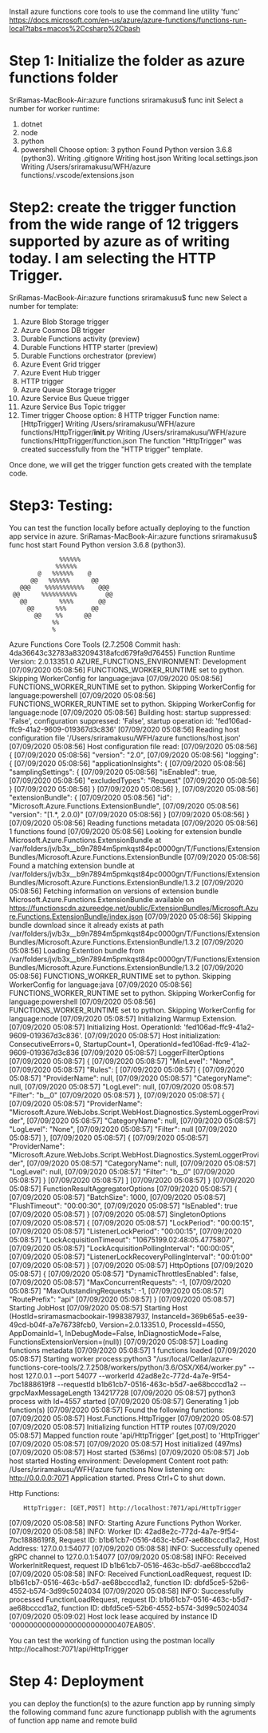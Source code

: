 Install azure functions core tools to use the command line utility 'func'
https://docs.microsoft.com/en-us/azure/azure-functions/functions-run-local?tabs=macos%2Ccsharp%2Cbash


Step 1: Initialize the folder as azure functions folder
=======
SriRamas-MacBook-Air:azure functions sriramakusu$ func init
Select a number for worker runtime:
1. dotnet
2. node
3. python
4. powershell
Choose option: 3
python
Found Python version 3.6.8 (python3).
Writing .gitignore
Writing host.json
Writing local.settings.json
Writing /Users/sriramakusu/WFH/azure functions/.vscode/extensions.json

Step2: create the trigger function from the wide range of 12 triggers supported by azure as of writing today. I am selecting the HTTP Trigger.
======
SriRamas-MacBook-Air:azure functions sriramakusu$ func new
Select a number for template:
1. Azure Blob Storage trigger
2. Azure Cosmos DB trigger
3. Durable Functions activity (preview)
4. Durable Functions HTTP starter (preview)
5. Durable Functions orchestrator (preview)
6. Azure Event Grid trigger
7. Azure Event Hub trigger
8. HTTP trigger
9. Azure Queue Storage trigger
10. Azure Service Bus Queue trigger
11. Azure Service Bus Topic trigger
12. Timer trigger
Choose option: 8
HTTP trigger
Function name: [HttpTrigger] 
Writing /Users/sriramakusu/WFH/azure functions/HttpTrigger/__init__.py
Writing /Users/sriramakusu/WFH/azure functions/HttpTrigger/function.json
The function "HttpTrigger" was created successfully from the "HTTP trigger" template.

Once done, we will get the trigger function gets created with the template code.

Step3: Testing:
===============
You can test the function locally before actually deploying to the function app service in azure.
SriRamas-MacBook-Air:azure functions sriramakusu$ func host start
Found Python version 3.6.8 (python3).

                  %%%%%%
                 %%%%%%
            @   %%%%%%    @
          @@   %%%%%%      @@
       @@@    %%%%%%%%%%%    @@@
     @@      %%%%%%%%%%        @@
       @@         %%%%       @@
         @@      %%%       @@
           @@    %%      @@
                %%
                %

Azure Functions Core Tools (2.7.2508 Commit hash: 4da36643c32783a832094318afcd679fa9d76455)
Function Runtime Version: 2.0.13351.0
AZURE_FUNCTIONS_ENVIRONMENT: Development
[07/09/2020 05:08:56] FUNCTIONS_WORKER_RUNTIME set to python. Skipping WorkerConfig for language:java
[07/09/2020 05:08:56] FUNCTIONS_WORKER_RUNTIME set to python. Skipping WorkerConfig for language:powershell
[07/09/2020 05:08:56] FUNCTIONS_WORKER_RUNTIME set to python. Skipping WorkerConfig for language:node
[07/09/2020 05:08:56] Building host: startup suppressed: 'False', configuration suppressed: 'False', startup operation id: 'fed106ad-ffc9-41a2-9609-019367d3c836'
[07/09/2020 05:08:56] Reading host configuration file '/Users/sriramakusu/WFH/azure functions/host.json'
[07/09/2020 05:08:56] Host configuration file read:
[07/09/2020 05:08:56] {
[07/09/2020 05:08:56]   "version": "2.0",
[07/09/2020 05:08:56]   "logging": {
[07/09/2020 05:08:56]     "applicationInsights": {
[07/09/2020 05:08:56]       "samplingSettings": {
[07/09/2020 05:08:56]         "isEnabled": true,
[07/09/2020 05:08:56]         "excludedTypes": "Request"
[07/09/2020 05:08:56]       }
[07/09/2020 05:08:56]     }
[07/09/2020 05:08:56]   },
[07/09/2020 05:08:56]   "extensionBundle": {
[07/09/2020 05:08:56]     "id": "Microsoft.Azure.Functions.ExtensionBundle",
[07/09/2020 05:08:56]     "version": "[1.*, 2.0.0)"
[07/09/2020 05:08:56]   }
[07/09/2020 05:08:56] }
[07/09/2020 05:08:56] Reading functions metadata
[07/09/2020 05:08:56] 1 functions found
[07/09/2020 05:08:56] Looking for extension bundle Microsoft.Azure.Functions.ExtensionBundle at /var/folders/jv/b3x__b9n7894m5pmkqst84pc0000gn/T/Functions/ExtensionBundles/Microsoft.Azure.Functions.ExtensionBundle
[07/09/2020 05:08:56] Found a matching extension bundle at /var/folders/jv/b3x__b9n7894m5pmkqst84pc0000gn/T/Functions/ExtensionBundles/Microsoft.Azure.Functions.ExtensionBundle/1.3.2
[07/09/2020 05:08:56] Fetching information on versions of extension bundle Microsoft.Azure.Functions.ExtensionBundle available on https://functionscdn.azureedge.net/public/ExtensionBundles/Microsoft.Azure.Functions.ExtensionBundle/index.json
[07/09/2020 05:08:56] Skipping bundle download since it already exists at path /var/folders/jv/b3x__b9n7894m5pmkqst84pc0000gn/T/Functions/ExtensionBundles/Microsoft.Azure.Functions.ExtensionBundle/1.3.2
[07/09/2020 05:08:56] Loading Extention bundle from /var/folders/jv/b3x__b9n7894m5pmkqst84pc0000gn/T/Functions/ExtensionBundles/Microsoft.Azure.Functions.ExtensionBundle/1.3.2
[07/09/2020 05:08:56] FUNCTIONS_WORKER_RUNTIME set to python. Skipping WorkerConfig for language:java
[07/09/2020 05:08:56] FUNCTIONS_WORKER_RUNTIME set to python. Skipping WorkerConfig for language:powershell
[07/09/2020 05:08:56] FUNCTIONS_WORKER_RUNTIME set to python. Skipping WorkerConfig for language:node
[07/09/2020 05:08:57] Initializing Warmup Extension.
[07/09/2020 05:08:57] Initializing Host. OperationId: 'fed106ad-ffc9-41a2-9609-019367d3c836'.
[07/09/2020 05:08:57] Host initialization: ConsecutiveErrors=0, StartupCount=1, OperationId=fed106ad-ffc9-41a2-9609-019367d3c836
[07/09/2020 05:08:57] LoggerFilterOptions
[07/09/2020 05:08:57] {
[07/09/2020 05:08:57]   "MinLevel": "None",
[07/09/2020 05:08:57]   "Rules": [
[07/09/2020 05:08:57]     {
[07/09/2020 05:08:57]       "ProviderName": null,
[07/09/2020 05:08:57]       "CategoryName": null,
[07/09/2020 05:08:57]       "LogLevel": null,
[07/09/2020 05:08:57]       "Filter": "<AddFilter>b__0"
[07/09/2020 05:08:57]     },
[07/09/2020 05:08:57]     {
[07/09/2020 05:08:57]       "ProviderName": "Microsoft.Azure.WebJobs.Script.WebHost.Diagnostics.SystemLoggerProvider",
[07/09/2020 05:08:57]       "CategoryName": null,
[07/09/2020 05:08:57]       "LogLevel": "None",
[07/09/2020 05:08:57]       "Filter": null
[07/09/2020 05:08:57]     },
[07/09/2020 05:08:57]     {
[07/09/2020 05:08:57]       "ProviderName": "Microsoft.Azure.WebJobs.Script.WebHost.Diagnostics.SystemLoggerProvider",
[07/09/2020 05:08:57]       "CategoryName": null,
[07/09/2020 05:08:57]       "LogLevel": null,
[07/09/2020 05:08:57]       "Filter": "<AddFilter>b__0"
[07/09/2020 05:08:57]     }
[07/09/2020 05:08:57]   ]
[07/09/2020 05:08:57] }
[07/09/2020 05:08:57] FunctionResultAggregatorOptions
[07/09/2020 05:08:57] {
[07/09/2020 05:08:57]   "BatchSize": 1000,
[07/09/2020 05:08:57]   "FlushTimeout": "00:00:30",
[07/09/2020 05:08:57]   "IsEnabled": true
[07/09/2020 05:08:57] }
[07/09/2020 05:08:57] SingletonOptions
[07/09/2020 05:08:57] {
[07/09/2020 05:08:57]   "LockPeriod": "00:00:15",
[07/09/2020 05:08:57]   "ListenerLockPeriod": "00:00:15",
[07/09/2020 05:08:57]   "LockAcquisitionTimeout": "10675199.02:48:05.4775807",
[07/09/2020 05:08:57]   "LockAcquisitionPollingInterval": "00:00:05",
[07/09/2020 05:08:57]   "ListenerLockRecoveryPollingInterval": "00:01:00"
[07/09/2020 05:08:57] }
[07/09/2020 05:08:57] HttpOptions
[07/09/2020 05:08:57] {
[07/09/2020 05:08:57]   "DynamicThrottlesEnabled": false,
[07/09/2020 05:08:57]   "MaxConcurrentRequests": -1,
[07/09/2020 05:08:57]   "MaxOutstandingRequests": -1,
[07/09/2020 05:08:57]   "RoutePrefix": "api"
[07/09/2020 05:08:57] }
[07/09/2020 05:08:57] Starting JobHost
[07/09/2020 05:08:57] Starting Host (HostId=sriramasmacbookair-1998387937, InstanceId=369b65a5-ee39-49cd-b04f-a7e76738fcb0, Version=2.0.13351.0, ProcessId=4550, AppDomainId=1, InDebugMode=False, InDiagnosticMode=False, FunctionsExtensionVersion=(null))
[07/09/2020 05:08:57] Loading functions metadata
[07/09/2020 05:08:57] 1 functions loaded
[07/09/2020 05:08:57] Starting worker process:python3  "/usr/local/Cellar/azure-functions-core-tools/2.7.2508/workers/python/3.6/OSX/X64/worker.py" --host 127.0.0.1 --port 54077 --workerId 42ad8e2c-772d-4a7e-9f54-7bc1888619f8 --requestId b1b61cb7-0516-463c-b5d7-ae68bcccd1a2 --grpcMaxMessageLength 134217728
[07/09/2020 05:08:57] python3 process with Id=4557 started
[07/09/2020 05:08:57] Generating 1 job function(s)
[07/09/2020 05:08:57] Found the following functions:
[07/09/2020 05:08:57] Host.Functions.HttpTrigger
[07/09/2020 05:08:57] 
[07/09/2020 05:08:57] Initializing function HTTP routes
[07/09/2020 05:08:57] Mapped function route 'api/HttpTrigger' [get,post] to 'HttpTrigger'
[07/09/2020 05:08:57] 
[07/09/2020 05:08:57] Host initialized (497ms)
[07/09/2020 05:08:57] Host started (536ms)
[07/09/2020 05:08:57] Job host started
Hosting environment: Development
Content root path: /Users/sriramakusu/WFH/azure functions
Now listening on: http://0.0.0.0:7071
Application started. Press Ctrl+C to shut down.

Http Functions:

        HttpTrigger: [GET,POST] http://localhost:7071/api/HttpTrigger

[07/09/2020 05:08:58]  INFO: Starting Azure Functions Python Worker.
[07/09/2020 05:08:58]  INFO: Worker ID: 42ad8e2c-772d-4a7e-9f54-7bc1888619f8, Request ID: b1b61cb7-0516-463c-b5d7-ae68bcccd1a2, Host Address: 127.0.0.1:54077
[07/09/2020 05:08:58]  INFO: Successfully opened gRPC channel to 127.0.0.1:54077
[07/09/2020 05:08:58]  INFO: Received WorkerInitRequest, request ID b1b61cb7-0516-463c-b5d7-ae68bcccd1a2
[07/09/2020 05:08:58]  INFO: Received FunctionLoadRequest, request ID: b1b61cb7-0516-463c-b5d7-ae68bcccd1a2, function ID: dbfd5ce5-52b6-4552-b574-3d99c5024034
[07/09/2020 05:08:58]  INFO: Successfully processed FunctionLoadRequest, request ID: b1b61cb7-0516-463c-b5d7-ae68bcccd1a2, function ID: dbfd5ce5-52b6-4552-b574-3d99c5024034
[07/09/2020 05:09:02] Host lock lease acquired by instance ID '000000000000000000000000407EAB05'.


You can test the working of function using the postman locally
http://localhost:7071/api/HttpTrigger

Step 4: Deployment
=======

you can deploy the function(s) to the azure function app by running simply the following command
func azure functionapp publish with the agruments of function app name and remote build




